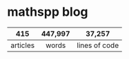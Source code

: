 # mathspp blog

<table class="stats-table">
    <thead>
        <tr>
            <th style="text-align: center;">415</th>
            <th style="text-align: center;">447,997</th>
            <th style="text-align: center;">37,257</th>
        </tr>
    </thead>
    <tbody>
        <tr>
            <td style="text-align: center;">articles</td>
            <td style="text-align: center;">words</td>
            <td style="text-align: center;">lines of code</td>
        </tr>
    </tbody>
</table>